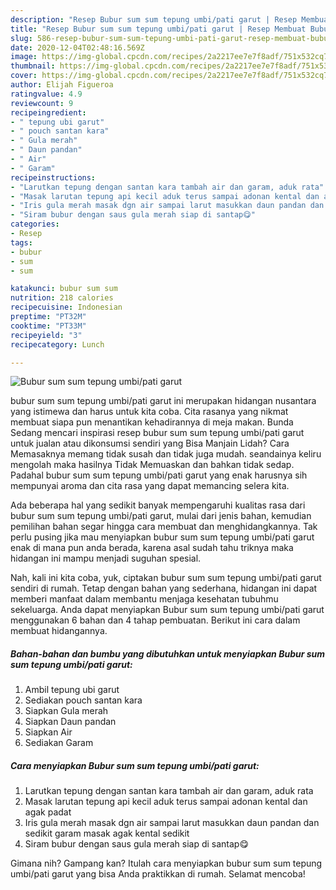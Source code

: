 ```yaml
---
description: "Resep Bubur sum sum tepung umbi/pati garut | Resep Membuat Bubur sum sum tepung umbi/pati garut Yang Bikin Ngiler"
title: "Resep Bubur sum sum tepung umbi/pati garut | Resep Membuat Bubur sum sum tepung umbi/pati garut Yang Bikin Ngiler"
slug: 586-resep-bubur-sum-sum-tepung-umbi-pati-garut-resep-membuat-bubur-sum-sum-tepung-umbi-pati-garut-yang-bikin-ngiler
date: 2020-12-04T02:48:16.569Z
image: https://img-global.cpcdn.com/recipes/2a2217ee7e7f8adf/751x532cq70/bubur-sum-sum-tepung-umbipati-garut-foto-resep-utama.jpg
thumbnail: https://img-global.cpcdn.com/recipes/2a2217ee7e7f8adf/751x532cq70/bubur-sum-sum-tepung-umbipati-garut-foto-resep-utama.jpg
cover: https://img-global.cpcdn.com/recipes/2a2217ee7e7f8adf/751x532cq70/bubur-sum-sum-tepung-umbipati-garut-foto-resep-utama.jpg
author: Elijah Figueroa
ratingvalue: 4.9
reviewcount: 9
recipeingredient:
- " tepung ubi garut"
- " pouch santan kara"
- " Gula merah"
- " Daun pandan"
- " Air"
- " Garam"
recipeinstructions:
- "Larutkan tepung dengan santan kara tambah air dan garam, aduk rata"
- "Masak larutan tepung api kecil aduk terus sampai adonan kental dan agak padat"
- "Iris gula merah masak dgn air sampai larut masukkan daun pandan dan sedikit garam masak agak kental sedikit"
- "Siram bubur dengan saus gula merah siap di santap😋"
categories:
- Resep
tags:
- bubur
- sum
- sum

katakunci: bubur sum sum 
nutrition: 218 calories
recipecuisine: Indonesian
preptime: "PT32M"
cooktime: "PT33M"
recipeyield: "3"
recipecategory: Lunch

---
```



![Bubur sum sum tepung umbi/pati garut](https://img-global.cpcdn.com/recipes/2a2217ee7e7f8adf/751x532cq70/bubur-sum-sum-tepung-umbipati-garut-foto-resep-utama.jpg)


bubur sum sum tepung umbi/pati garut ini merupakan hidangan nusantara yang istimewa dan harus untuk kita coba. Cita rasanya yang nikmat membuat siapa pun menantikan kehadirannya di meja makan.
Bunda Sedang mencari inspirasi resep bubur sum sum tepung umbi/pati garut untuk jualan atau dikonsumsi sendiri yang Bisa Manjain Lidah? Cara Memasaknya memang tidak susah dan tidak juga mudah. seandainya keliru mengolah maka hasilnya Tidak Memuaskan dan bahkan tidak sedap. Padahal bubur sum sum tepung umbi/pati garut yang enak harusnya sih mempunyai aroma dan cita rasa yang dapat memancing selera kita.



Ada beberapa hal yang sedikit banyak mempengaruhi kualitas rasa dari bubur sum sum tepung umbi/pati garut, mulai dari jenis bahan, kemudian pemilihan bahan segar hingga cara membuat dan menghidangkannya. Tak perlu pusing jika mau menyiapkan bubur sum sum tepung umbi/pati garut enak di mana pun anda berada, karena asal sudah tahu triknya maka hidangan ini mampu menjadi suguhan spesial.


Nah, kali ini kita coba, yuk, ciptakan bubur sum sum tepung umbi/pati garut sendiri di rumah. Tetap dengan bahan yang sederhana, hidangan ini dapat memberi manfaat dalam membantu menjaga kesehatan tubuhmu sekeluarga. Anda dapat menyiapkan Bubur sum sum tepung umbi/pati garut menggunakan 6 bahan dan 4 tahap pembuatan. Berikut ini cara dalam membuat hidangannya.

<!--inarticleads1-->

##### Bahan-bahan dan bumbu yang dibutuhkan untuk menyiapkan Bubur sum sum tepung umbi/pati garut:

1. Ambil  tepung ubi garut
1. Sediakan  pouch santan kara
1. Siapkan  Gula merah
1. Siapkan  Daun pandan
1. Siapkan  Air
1. Sediakan  Garam




<!--inarticleads2-->

##### Cara menyiapkan Bubur sum sum tepung umbi/pati garut:

1. Larutkan tepung dengan santan kara tambah air dan garam, aduk rata
1. Masak larutan tepung api kecil aduk terus sampai adonan kental dan agak padat
1. Iris gula merah masak dgn air sampai larut masukkan daun pandan dan sedikit garam masak agak kental sedikit
1. Siram bubur dengan saus gula merah siap di santap😋




Gimana nih? Gampang kan? Itulah cara menyiapkan bubur sum sum tepung umbi/pati garut yang bisa Anda praktikkan di rumah. Selamat mencoba!
